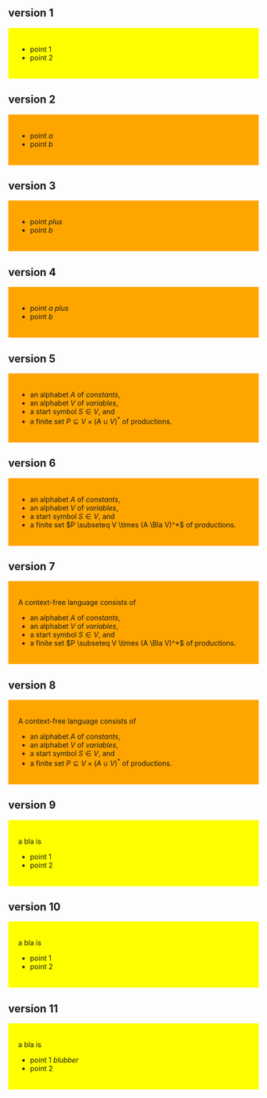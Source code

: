 <!--
author:   Thomas Wilke

email:    thomas.wilke@email.uni-kiel.de

language: en

narrator: US English Female

comment:  A playground for LiaScript

-->

## version 1

<div style="background: yellow; padding: 20px">

* point 1
* point 2

</div>

## version 2

<div style="background: orange; padding: 20px">

* point $a$
* point $b$
    
</div>

## version 3

<div style="background: orange; padding: 20px">

* point *plus*
* point $b$
    
</div>

## version 4

<div style="background: orange; padding: 20px">

* point $a$ *plus*
* point $b$
    
</div>

## version 5

<div style="background: orange; padding: 20px">

* an alphabet $A$ of *constants*,
* an alphabet $V$ of *variables*,
* a start symbol $S \in V$, and
* a finite set $P \subseteq V \times (A \cup V)^*$ of productions.
    
</div>

## version 6

<div style="background: orange; padding: 20px">

* an alphabet $A$ of *constants*,
* an alphabet $V$ of *variables*,
* a start symbol $S \in V$, and
* a finite set $P \subseteq V \times (A \Bla V)^*$ of productions.
    
</div>

## version 7

<div style="background: orange; padding: 20px">

A context-free language consists of 
    
* an alphabet $A$ of *constants*,
* an alphabet $V$ of *variables*,
* a start symbol $S \in V$, and
* a finite set $P \subseteq V \times (A \Bla V)^*$ of productions.
    
</div>

## version 8

<div style="background: orange; padding: 20px">

A context-free language consists of 
    
* an alphabet $A$ of *constants*,
* an alphabet $V$ of *variables*,
* a start symbol $S \in V$, and
* a finite set $P \subseteq V \times (A \cup V)^*$ of productions.
    
</div>

## version 9

<div style="background: yellow; padding: 20px">
    
a bla is

* point 1
* point 2

</div>

## version 10

<div style="background: yellow; padding: 20px">
    
a bla is

* point $1$
* point 2

</div>

## version 11

<div style="background: yellow; padding: 20px">
    
a bla is

* point $1$ *blubber*
* point 2

</div>
